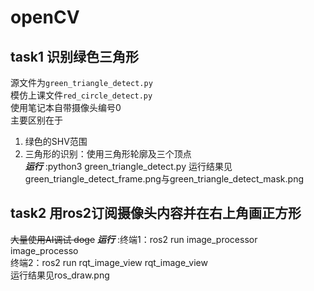 # openCV 
## task1 识别绿色三角形  

源文件为`green_triangle_detect.py`  
模仿上课文件`red_circle_detect.py`  
使用笔记本自带摄像头编号0  
主要区别在于
1. 绿色的SHV范围
2. 三角形的识别：使用三角形轮廓及三个顶点  
***运行***  :python3 green_triangle_detect.py
运行结果见green_triangle_detect_frame.png与green_triangle_detect_mask.png
## task2 用ros2订阅摄像头内容并在右上角画正方形
~~大量使用AI调试 doge~~
***运行*** :终端1：ros2 run image_processor image_processo      
            终端2：ros2 run rqt_image_view rqt_image_view  
运行结果见ros_draw.png